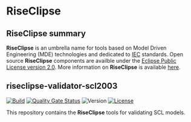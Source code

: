 # RiseClipse
## RiseClipse summary
**RiseClipse** is an umbrella name for tools based on Model Driven Engineering (MDE) technologies and dedicated to [IEC](http://www.iec.ch/) standards. Open source **RiseClipse** components are availble under the [Eclipse Public License version 2.0](https://www.eclipse.org/org/documents/epl-2.0/EPL-2.0.html). More information on **RiseClipse** is available [here](https://riseclipse.github.io/).

## riseclipse-validator-scl2003
[![Build](https://github.com/riseclipse/riseclipse-validator-scl2003/actions/workflows/Verify.yml/badge.svg)](https://github.com/riseclipse/riseclipse-validator-scl2003/actions/workflows/Verify.yml)
[![Quality Gate Status](https://sonarcloud.io/api/project_badges/measure?project=riseclipse_riseclipse-validator-scl2003&metric=alert_status)](https://sonarcloud.io/summary/new_code?id=riseclipse_riseclipse-validator-scl2003)
![Version](https://img.shields.io/github/v/tag/riseclipse/riseclipse-validator-scl2003?color=blueviolet&label=Latest)
[![License](https://img.shields.io/badge/License-EPL_2.0-blue.svg)](https://opensource.org/licenses/EPL-2.0)

This repository contains the **RiseClipse** tools for validating SCL models.
